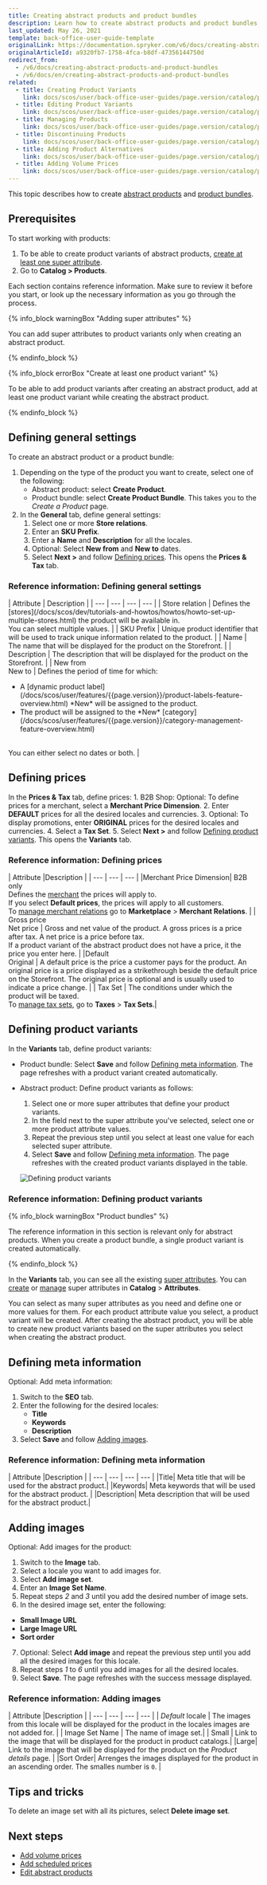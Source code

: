 ```yaml
---
title: Creating abstract products and product bundles
description: Learn how to create abstract products and product bundles in the Back Office.
last_updated: May 26, 2021
template: back-office-user-guide-template
originalLink: https://documentation.spryker.com/v6/docs/creating-abstract-products-and-product-bundles
originalArticleId: a9320fb7-1758-4fca-b8df-47356144750d
redirect_from:
  - /v6/docs/creating-abstract-products-and-product-bundles
  - /v6/docs/en/creating-abstract-products-and-product-bundles
related:
  - title: Creating Product Variants
    link: docs/scos/user/back-office-user-guides/page.version/catalog/products/concrete-products/creating-product-variants.html
  - title: Editing Product Variants
    link: docs/scos/user/back-office-user-guides/page.version/catalog/products/concrete-products/editing-product-variants.html
  - title: Managing Products
    link: docs/scos/user/back-office-user-guides/page.version/catalog/products/managing-products/managing-products.html
  - title: Discontinuing Products
    link: docs/scos/user/back-office-user-guides/page.version/catalog/products/managing-products/discontinuing-products.html
  - title: Adding Product Alternatives
    link: docs/scos/user/back-office-user-guides/page.version/catalog/products/managing-products/adding-product-alternatives.html
  - title: Adding Volume Prices
    link: docs/scos/user/back-office-user-guides/page.version/catalog/products/abstract-products/adding-volume-prices-to-abstract-products.html
---
```


This topic describes how to create [abstract products](/docs/scos/user/features/{{page.version}}/product-feature-overview/product-feature-overview.html#abstract-products-and-product-variants) and [product bundles](/docs/scos/user/features/{{page.version}}/product-bundles-feature-overview.html).


## Prerequisites 

To start working with products:
1. To be able to create product variants of abstract products, [create at least one super attribute](/docs/scos/user/back-office-user-guides/{{page.version}}/catalog/attributes/creating-product-attributes.html).
2. Go to  **Catalog > Products**.

Each section contains reference information. Make sure to review it before you start, or look up the necessary information as you go through the process.

 
{% info_block warningBox "Adding super attributes" %}

You can add super attributes to product variants only when creating an abstract product. 

{% endinfo_block %}

{% info_block errorBox "Create at least one product variant" %}

To be able to add product variants after creating an abstract product,  add at least one product variant while creating the abstract product.

{% endinfo_block %}

## Defining general settings
To create an abstract product or a product bundle:
1. Depending on the type of the product you want to create, select one of the following:
   * Abstract product: select **Create Product**.
   * Product bundle: select **Create Product Bundle**. This takes you to the *Create a Product* page.
2. In the **General** tab, define general settings:
   1. Select one or more **Store relations**.
   2. Enter an **SKU Prefix**.
   3. Enter a **Name** and **Description** for all the locales.
   4. Optional: Select **New from** and **New to** dates.
   5. Select **Next >** and follow [Defining prices](#defining-prices).
This opens the **Prices & Tax** tab.

### Reference information: Defining general settings
<div>
| Attribute | Description | 
| --- | --- | --- | --- |  
| Store relation  | Defines the [stores](/docs/scos/dev/tutorials-and-howtos/howtos/howto-set-up-multiple-stores.html) the product will be available in.<br>You can select multiple values. | 
| SKU Prefix | Unique product identifier that will be used to track unique information related to the product. |
| Name | The name that will be displayed for the product on the Storefront. | 
| Description | The description that will be displayed for the product on the Storefront. | 
| New from<br>New to  | Defines the period of time for which: <br><ul><li>A [dynamic product label](/docs/scos/user/features/{{page.version}}/product-labels-feature-overview.html) *New* will be assigned to the product.</li><li>The product will be assigned to the *New* [category](/docs/scos/user/features/{{page.version}}/category-management-feature-overview.html)</li></ul><br> You can either select no dates or both. | 
</div>

## Defining prices

In the **Prices & Tax** tab, define prices:
    1. B2B Shop: Optional: To define prices for a merchant, select a **Merchant Price Dimension**.
    2. Enter **DEFAULT** prices for all the desired locales and currencies. 
    3. Optional: To display promotions, enter **ORIGINAL** prices for the desired locales and currencies.
    4. Select a **Tax Set**.
    5. Select **Next >** and follow [Defining product variants](#defining-product-variants).
        This opens the **Variants** tab.
    
    
### Reference information: Defining prices
| Attribute |Description | 
| --- | --- | --- |
|Merchant Price Dimension| B2B only<br>Defines the [merchant](/docs/scos/user/features/{{page.version}}/merchant-custom-prices-feature-overview.html) the prices will apply to.<br>If you select **Default prices**, the prices will apply to all customers.<br>To [manage merchant relations](/docs/scos/user/back-office-user-guides/{{page.version}}/marketplace/merchants-and-merchant-relations/managing-merchant-relations.html) go to **Marketplace** > **Merchant Relations**. |
| Gross price<br>Net price | Gross and net value of the product. A gross prices is a price after tax. A net price is a price  before tax.<br>If a product variant of the abstract product does not have a price, it the price you enter here. | 
|Default<br>Original | A default price is the price a customer pays for the product. An original price is a price displayed as a strikethrough beside the default price on the Storefront. The original price is optional and is usually used to indicate a price change. |
| Tax Set | The conditions under which the product will be taxed.<br>To [manage tax sets](/docs/scos/user/back-office-user-guides/{{page.version}}/administration/tax-rates/managing-tax-rates.html), go to **Taxes** > **Tax Sets**.|
    
## Defining product variants
In the **Variants** tab, define product variants:
* Product bundle: Select **Save** and follow [Defining meta information](#defining-meta-information).
The page refreshes with a product variant created automatically. 
* Abstract product: Define product variants as follows:
  1. Select one or more super attributes that define your product variants.
  2. In the field next to the super attribute you've selected, select one or more product attribute values.
  3. Repeat the previous step until you select at least one value for each selected super attribute.
  4. Select **Save** and follow [Defining meta information](#defining-meta-information).
  The page refreshes with the created product variants displayed in the table.
        
  ![Defining product variants](https://spryker.s3.eu-central-1.amazonaws.com/docs/User+Guides/Back+Office+user+guide/Catalog/Products/Abstract+products/Creating+abstract+products/defining-product-variants.gif)

### Reference information: Defining product variants

{% info_block warningBox "Product bundles" %}

The reference information in this section is relevant only for abstract products. When you create a product bundle, a single product variant is created automatically.

{% endinfo_block %}

In the **Variants** tab, you can see all the existing [super attributes](/docs/scos/user/features/{{page.version}}/product-feature-overview/product-attributes-overview.html#super-attributes). You can [create](/docs/scos/user/back-office-user-guides/{{page.version}}/catalog/attributes/creating-product-attributes.html) or [manage](/docs/scos/user/back-office-user-guides/{{page.version}}/catalog/attributes/managing-product-attributes.html) super attributes in **Catalog** > **Attributes**.

You can select as many super attributes as you need and define one or more values for them. For each product attribute value you select, a product variant will be created. After creating the abstract product, you will be able to create new product variants based on the super attributes you select when creating the abstract product. 

## Defining meta information

Optional: Add meta information:
1. Switch to the **SEO** tab.
2. Enter the following for the desired locales:
    * **Title**
    * **Keywords**
    * **Description**
2. Select **Save** and follow [Adding images](#adding-images).
     
### Reference information: Defining meta information

| Attribute |Description | 
| --- | --- | --- | --- |
|Title| Meta title that will be used for the abstract product.|
|Keywords| Meta keywords that will be used for the abstract product. |
|Description| Meta description that will be used for the abstract product.|

## Adding images
Optional: Add images for the product:
1. Switch to the **Image** tab.
2. Select a locale you want to add images for.
3. Select **Add image set**.
4. Enter an **Image Set Name**.
5. Repeat steps *2* and *3* until you add the desired number of image sets.
6. In the desired image set, enter the following:
  *  **Small Image URL**
  *  **Large Image URL**
  *  **Sort order**
7. Optional: Select **Add image** and repeat the previous step until you add all the desired images for this locale.
8. Repeat steps *1* to *6* until you add images for all the desired locales.
9. Select **Save**.
The page refreshes with the success message displayed.

### Reference information: Adding images
| Attribute |Description | 
| --- | --- | --- | --- |
| *Default* locale | The images from this locale will be displayed for the product in the locales images are not added for. | 
| Image Set Name | The name of image set.|
| Small | Link to the image that will be displayed for the product in product catalogs.|
|Large| Link to the image that will be displayed for the product on the *Product details* page. |
|Sort Order| Arrenges the images displayed for the product in an ascending order. The smalles number is `0`. |



## Tips and tricks 

To delete an image set with all its pictures, select **Delete image set**.
<!---
To convert an abstract product into a product bundle, you can update the **Assign bundled products** tab for a variant. The product will automatically be transformed into a bundle. -->


## Next steps
* [Add volume prices](/docs/scos/user/back-office-user-guides/{{page.version}}/catalog/products/abstract-products/adding-volume-prices-to-abstract-products.html)
* [Add scheduled prices](/docs/scos/user/back-office-user-guides/{{page.version}}/catalog/products/abstract-products/adding-scheduled-prices-to-abstract-products.html)
* [Edit abstract products](/docs/scos/user/back-office-user-guides/{{page.version}}/catalog/products/abstract-products/editing-abstract-products.html)

